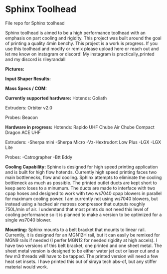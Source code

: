 # Sphinx Toolhead
File repo for Sphinx toolhead

Sphinx toolhead is aimed to be a high performance toolhead with an emphasis on part cooling and rigidity. This project was built around the goal of printing a quality 4min benchy.
This project is a work is progress. If you use this toolhead and modify or remix please upload here or reach out and let me know on instagram or discord!
My instagram is practically_printed and my discord is rileyrandall

**Pictures:**

**Input Shaper Results:**

**Mass Specs / COM:**

**Currently supported hardware:**
Hotends:
Goliath

Extruders:
Orbiter v2.0

Probes:
Beacon

**Hardware in progress:**
Hotends:
Rapido UHF
Chube Air
Chube Compact
Dragon ACE UHF

Extruders:
-Sherpa mini
-Sherpa Micro
-Vz-Hextrudort Low Plus
-LGX
-LGX Lite

Probes:
-Catrographer
-Btt Eddy

**Cooling Capability:**
Sphinx is designed for high speed printing application and is built for high flow hotends. Currently high speed printing faces two main bottlenecks, flow and cooling. Sphinx attempts to eliminate the cooling bottleneck as much as possible. The printed outlet ducts are kept short to keep aero loses to a minumum. The ducts are made to interface with two cpap hoses and designed to work with two ws7040 cpap blowers in parallel for maximum cooling power. I am currently not using ws7040 blowers, but instead using a hacked air matress compressor that outputs roughly 750L/min of air. I understand that most prints do not need this level of cooling performance so it is planned to make a version to be optimized for a single ws7040 blower.

**Mounting:**
Sphinx mounts to a belt bracket that mounts to linear rail. Currently, it is designed for an MGN12H rail, but it can easily be remixed for MGN9 rails if needed (I perfer MGN12 for needed rigidity at high accels). I have two versions of this belt bracket, one printed and one sheet metal. The sheet metal version is designed to be either water jet cut or laser cut and a few m3 threads will have to be tapped. The printed version will need a few heat set insets. I have printed this out of siraya tech abs-cf, but any stiffer material would work.



